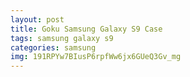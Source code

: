 ```yaml
---
layout: post
title: Goku Samsung Galaxy S9 Case
tags: samsung galaxy s9
categories: samsung
img: 191RPYw7BIusP6rpfWw6jx6GUeQ3Gv_mg
---
```

